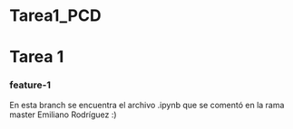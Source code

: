 # Tarea1_PCD
# Tarea 1
### feature-1

En esta branch se encuentra el archivo .ipynb que se comentó en la rama master 
Emiliano Rodríguez :)
